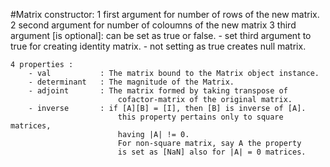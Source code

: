 #Matrix constructor:
	1 first argument for number of rows of the new matrix.
	2 second argument for number of coloumns of the new matrix
	3 third argument [is optional]: can be set as true or false. 
		- set third argument to true for creating identity matrix.
		- not setting as true creates null matrix.

	4 properties :
		- val 			: The matrix bound to the Matrix object instance. 
		- determinant	: The magnitude of the Matrix.
		- adjoint 		: The matrix formed by taking transpose of 
							cofactor-matrix of the original matrix.
		- inverse 		: if [A][B] = [I], then [B] is inverse of [A].
							this property pertains only to square matrices, 
							having |A| != 0.						
							For non-square matrix, say A the property 
							is set as [NaN] also for |A| = 0 matrices.


